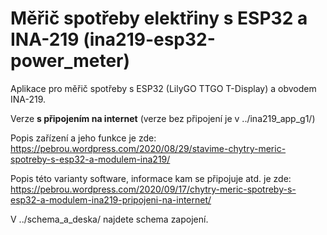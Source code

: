 # Měřič spotřeby elektřiny s ESP32 a INA-219 (ina219-esp32-power_meter)

Aplikace pro měřič spotřeby s ESP32 (LilyGO TTGO T-Display) a obvodem INA-219.

Verze **s připojením na internet**
(verze bez připojení je v ../ina219_app_g1/)

Popis zařízení a jeho funkce je zde: https://pebrou.wordpress.com/2020/08/29/stavime-chytry-meric-spotreby-s-esp32-a-modulem-ina219/

Popis této varianty software, informace kam se připojuje atd. je zde: https://pebrou.wordpress.com/2020/09/17/chytry-meric-spotreby-s-esp32-a-modulem-ina219-pripojeni-na-internet/

V ../schema_a_deska/ najdete schema zapojení.
